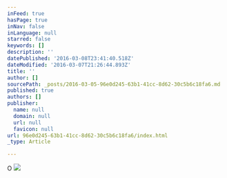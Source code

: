 ```yaml
---
inFeed: true
hasPage: true
inNav: false
inLanguage: null
starred: false
keywords: []
description: ''
datePublished: '2016-03-08T23:41:40.518Z'
dateModified: '2016-03-07T21:26:44.893Z'
title: ''
author: []
sourcePath: _posts/2016-03-05-96e0d245-63b1-41cc-8d62-30c5b6c18fa6.md
published: true
authors: []
publisher:
  name: null
  domain: null
  url: null
  favicon: null
url: 96e0d245-63b1-41cc-8d62-30c5b6c18fa6/index.html
_type: Article

---
```

O
![](https://the-grid-user-content.s3-us-west-2.amazonaws.com/0a0fcaae-8350-4419-b328-6cbf4a083ea7.png)
